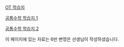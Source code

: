 
<a href="/pdf/2025/OT%20학습지.pdf">OT 학습지</a>

<a href="/pdf/2025/공통수학%20학습지 1.pdf">공통수학 학습지 1</a>

<a href="/pdf/2025/공통수학%20학습지 2.pdf">공통수학 학습지 2</a>




이 페이지에 있는 자료는 6반 변영은 선생님이 작성하셨습니다. 